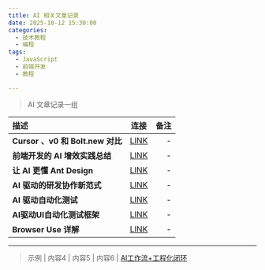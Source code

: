 ```yaml
---
title: AI 相关文章记录
date: 2025-10-12 15:30:00
categories:
  - 技术教程
  - 编程
tags:
  - JavaScript
  - 前端开发
  - 教程

---
```



<!-- > 记录一组

| 描述 | 连接 | 备注 |
|:-------|:-------:|-------:|
|  **Cursor 、v0 和 Bolt.new 对比**  |  [LINK](https://cloud.tencent.cn/developer/article/2457742)  |  -  |
|  **前端开发的 AI 增效实践总结**  |  [LINK](https://my.oschina.net/u/4662964/blog/18348955)  |  -  |
|  **让 AI 更懂 Ant Design**  |  [LINK](https://mp.weixin.qq.com/s/bxUlMtZAK1_bo75aXjnR5w)  |  -  |
|  **AI 驱动的研发协作新范式**  |  [LINK](https://mp.weixin.qq.com/s/KQsN6dQlnNeCNATC-QD7pg)  |  -  |
|  **AI 驱动自动化测试**  |  [LINK](https://mp.weixin.qq.com/s/ND6rIVh8lAY8iAanzcDbjg)  |  -  |
|  **Browser Use 详解**  |  [LINK](https://mp.weixin.qq.com/s/oG69Lim4dBA3VCw4LNvzqQ)  |  -  | -->

> AI 文章记录一组

| 描述 | 连接 | 备注 |
|:-------|:-------:|-------:|
|  **Cursor 、v0 和 Bolt.new 对比**  |  [LINK](https://cloud.tencent.cn/developer/article/2457742)  |  -  |
|  **前端开发的 AI 增效实践总结**  |  [LINK](https://my.oschina.net/u/4662964/blog/18348955)  |  -  |
|  **让 AI 更懂 Ant Design**  |  [LINK](https://mp.weixin.qq.com/s/bxUlMtZAK1_bo75aXjnR5w)  |  -  |
|  **AI 驱动的研发协作新范式**  |  [LINK](https://mp.weixin.qq.com/s/KQsN6dQlnNeCNATC-QD7pg)  |  -  |
|  **AI 驱动自动化测试**  |  [LINK](https://mp.weixin.qq.com/s/ND6rIVh8lAY8iAanzcDbjg)  |  -  |
|  **AI驱动UI自动化测试框架**  |  [LINK](https://mp.weixin.qq.com/s/sdQPZ310dH6GJoBGPenCHQ)  |  -  |
|  **Browser Use 详解**  |  [LINK](https://mp.weixin.qq.com/s/oG69Lim4dBA3VCw4LNvzqQ)  |  -  |

---

> 示例
| 内容4  |  内容5  |  内容6 |
[AI工作流+工程化闭环](https://my.oschina.net/u/4662964/blog/18348955)